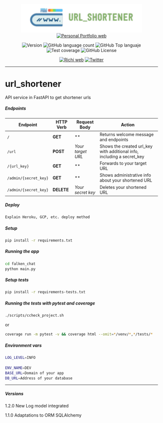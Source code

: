 <div align="center">
  
<img src="./static/assets/logo_app.png" alt="drawing" width="400"/>
<a href="https://richionline-portfolio.nw.r.appspot.com"><img src="https://falken-home.herokuapp.com/static/home_project/img/falken_logo.png" width=40 alt="Personal Portfolio web"></a>

![Version](https://img.shields.io/badge/version-1.0.0-blue) ![GitHub language count](https://img.shields.io/github/languages/count/falken20/url_shortener) ![GitHub Top languaje](https://img.shields.io/github/languages/top/falken20/url_shortener) ![Test coverage](https://img.shields.io/badge/test%20coverage-0%25-green) ![GitHub License](https://img.shields.io/github/license/falken20/url_shortener)
  
[![Richi web](https://img.shields.io/badge/web-richionline-blue)](https://richionline-portfolio.nw.r.appspot.com) [![Twitter](https://img.shields.io/twitter/follow/richionline?style=social)](https://twitter.com/richionline)

</div>

---
# url_shortener
API service in FastAPI to get shortener urls

##### Endpoints
Endpoint | HTTP Verb | Request Body | Action
--- | --- | --- | ---
`/` | **GET** | ** | Returns welcome message and endpoints
`/url` | **POST** | *Your target URL* | Shows the created url_key with additional info, including a secret_key
`/{url_key}` | **GET** | ** | Forwards to your target URL
`/admin/{secret_key}` | **GET** | ** | Shows administrative info about your shortened URL
`/admin/{secret_key}` | **DELETE** | *Your secret key* | Deletes your shortened URL

##### Deploy
```bash
Explain Heroku, GCP, etc. deploy method
```

##### Setup
```bash
pip install -r requirements.txt
```

##### Running the app
```bash
cd falken_chat
python main.py
```

##### Setup tests
```bash
pip install -r requirements-tests.txt
```

##### Running the tests with pytest and coverage
```bash
./scripts/ccheck_project.sh
```
or
```bash
coverage run -m pytest -v && coverage html --omit=*/venv/*,*/tests/*
```

##### Environment vars
```bash
LOG_LEVEL=INFO

ENV_NAME=DEV
BASE_URL=Domain of your app
DB_URL=Address of your database
```

---

##### Versions

1.2.0 New Log model integrated

1.1.0 Adaptations to ORM SQLAlchemy
